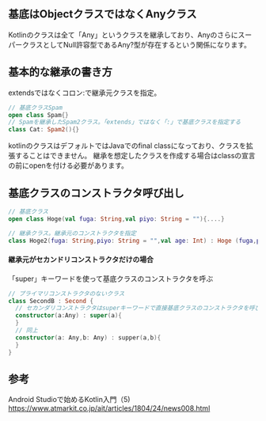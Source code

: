## 基底はObjectクラスではなくAnyクラス
Kotlinのクラスは全て「Any」というクラスを継承しており、AnyのさらにスーパークラスとしてNull許容型であるAny?型が存在するという関係になります。

## 基本的な継承の書き方
extendsではなくコロン:で継承元クラスを指定。
```kt
// 基底クラスSpam
open class Spam{}
// Spamを継承したSpam2クラス。「extends」ではなく「:」で基底クラスを指定する
class Cat: Spam2(){}
```
kotlinのクラスはデフォルトではJavaでのfinal classになっており、クラスを拡張することはできません。
継承を想定したクラスを作成する場合はclassの宣言の前にopenを付ける必要があります。

## 基底クラスのコンストラクタ呼び出し
```kt
// 基底クラス
open class Hoge(val fuga: String,val piyo: String = ""){....}

// 継承クラス。継承元のコンストラクタを指定
class Hoge2(fuga: String,piyo: String = "",val age: Int) : Hoge (fuga,piyo){....}
```
#### 継承元がセカンドリコンストラクタだけの場合
「super」キーワードを使って基底クラスのコンストラクタを呼ぶ
```kt
// プライマリコンストラクタのないクラス
class SecondB : Second {
  // セカンダリコンストラクタはsuperキーワードで直接基底クラスのコンストラクタを呼び出す
  constructor(a:Any) : super(a){
  }
  // 同上
  constructor(a: Any,b: Any) : supper(a,b){
  }
}
```

## 参考
Android Studioで始めるKotlin入門（5)
https://www.atmarkit.co.jp/ait/articles/1804/24/news008.html
